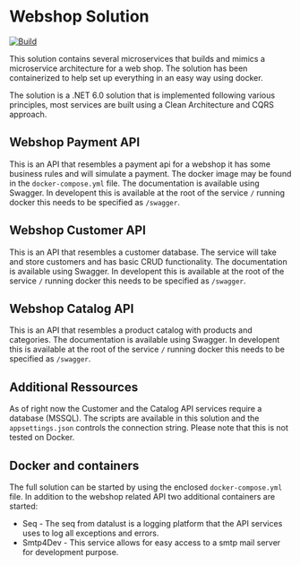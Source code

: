 # Webshop Solution
[![Build](https://github.com/DeusBenji/PSU_WebshopProductCatalog-master/actions/workflows/dotnet.yml/badge.svg)](https://github.com/DeusBenji/PSU_WebshopProductCatalog-master/actions/workflows/dotnet.yml)

This solution contains several microservices that builds and mimics a microservice architecture for a web shop. The solution has been containerized to help set up everything in an easy way using docker.

The solution is a .NET 6.0 solution that is implemented following various principles, most services are built using a Clean Architecture and CQRS approach.

## Webshop Payment API
This is an API that resembles a payment api for a webshop it has some business rules and will simulate a payment. The docker image may be found in the `docker-compose.yml` file. The documentation is available using Swagger. In developent this is available at the root of the service `/` running docker this needs to be specified as `/swagger`.

## Webshop Customer API
This is an API that resembles a customer database. The service will take and store customers and has basic CRUD functionality. The documentation is available using Swagger. In developent this is available at the root of the service `/` running docker this needs to be specified as `/swagger`.

## Webshop Catalog API
This is an API that resembles a product catalog with products and categories. The documentation is available using Swagger. In developent this is available at the root of the service `/` running docker this needs to be specified as `/swagger`.

## Additional Ressources
As of right now the Customer and the Catalog API services require a database (MSSQL). The scripts are available in this solution and the `appsettings.json` controls the connection string. Please note that this is not tested on Docker.

## Docker and containers
The full solution can be started by using the enclosed `docker-compose.yml` file. In addition to the webshop related API two additional containers are started:
* Seq - The seq from datalust is a logging platform that the API services uses to log all exceptions and errors.
* Smtp4Dev - This service allows for easy access to a smtp mail server for development purpose. 
